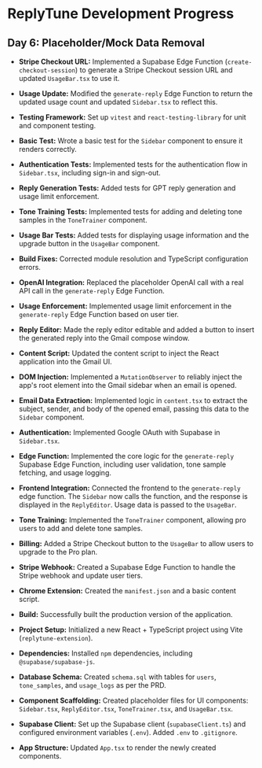 # ReplyTune Development Progress

## Day 6: Placeholder/Mock Data Removal

- **Stripe Checkout URL:** Implemented a Supabase Edge Function (`create-checkout-session`) to generate a Stripe Checkout session URL and updated `UsageBar.tsx` to use it.
- **Usage Update:** Modified the `generate-reply` Edge Function to return the updated usage count and updated `Sidebar.tsx` to reflect this.

- **Testing Framework:** Set up `vitest` and `react-testing-library` for unit and component testing.
- **Basic Test:** Wrote a basic test for the `Sidebar` component to ensure it renders correctly.
- **Authentication Tests:** Implemented tests for the authentication flow in `Sidebar.tsx`, including sign-in and sign-out.
- **Reply Generation Tests:** Added tests for GPT reply generation and usage limit enforcement.
- **Tone Training Tests:** Implemented tests for adding and deleting tone samples in the `ToneTrainer` component.
- **Usage Bar Tests:** Added tests for displaying usage information and the upgrade button in the `UsageBar` component.
- **Build Fixes:** Corrected module resolution and TypeScript configuration errors.

- **OpenAI Integration:** Replaced the placeholder OpenAI call with a real API call in the `generate-reply` Edge Function.
- **Usage Enforcement:** Implemented usage limit enforcement in the `generate-reply` Edge Function based on user tier.

- **Reply Editor:** Made the reply editor editable and added a button to insert the generated reply into the Gmail compose window.

- **Content Script:** Updated the content script to inject the React application into the Gmail UI.
- **DOM Injection:** Implemented a `MutationObserver` to reliably inject the app's root element into the Gmail sidebar when an email is opened.
- **Email Data Extraction:** Implemented logic in `content.tsx` to extract the subject, sender, and body of the opened email, passing this data to the `Sidebar` component.

- **Authentication:** Implemented Google OAuth with Supabase in `Sidebar.tsx`.
- **Edge Function:** Implemented the core logic for the `generate-reply` Supabase Edge Function, including user validation, tone sample fetching, and usage logging.
- **Frontend Integration:** Connected the frontend to the `generate-reply` edge function. The `Sidebar` now calls the function, and the response is displayed in the `ReplyEditor`. Usage data is passed to the `UsageBar`.
- **Tone Training:** Implemented the `ToneTrainer` component, allowing pro users to add and delete tone samples.
- **Billing:** Added a Stripe Checkout button to the `UsageBar` to allow users to upgrade to the Pro plan.
- **Stripe Webhook:** Created a Supabase Edge Function to handle the Stripe webhook and update user tiers.
- **Chrome Extension:** Created the `manifest.json` and a basic content script.
- **Build:** Successfully built the production version of the application.

- **Project Setup:** Initialized a new React + TypeScript project using Vite (`replytune-extension`).
- **Dependencies:** Installed `npm` dependencies, including `@supabase/supabase-js`.
- **Database Schema:** Created `schema.sql` with tables for `users`, `tone_samples`, and `usage_logs` as per the PRD.
- **Component Scaffolding:** Created placeholder files for UI components: `Sidebar.tsx`, `ReplyEditor.tsx`, `ToneTrainer.tsx`, and `UsageBar.tsx`.
- **Supabase Client:** Set up the Supabase client (`supabaseClient.ts`) and configured environment variables (`.env`). Added `.env` to `.gitignore`.
- **App Structure:** Updated `App.tsx` to render the newly created components.
